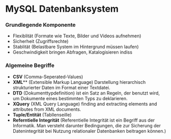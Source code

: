 # MySQL Datenbanksystem

### Grundlegende Komponente 
- Flexiblität (Formate wie Texte, Bilder und Videos aufnehmen)
- Sicherheit (Zugriffsrechte)
- Stablität (Belastbare System im Hintergrund müssen laufen)
- Geschwindigkeit bringen Abfragen, Katalogisieren indiss

### Algemeine Begriffe
- **CSV** (Comma-Seperated-Values)
- **XML**** (Extensible Markup Language) Darstellung hierarchisch strukturierter Daten im Format einer Textdatei.
- **DTD** (Dokumenttypdefinition) ist ein Satz an Regeln, der benutzt wird, um Dokumente eines bestimmten Typs zu deklarieren.
- **XQuery** (XML Query Language) finding and extracting elements and attributes from XML documents.
- **Tuple/Entität** (Tabllenseille)
- **Referntielle Integrität** (Referentielle Integrität ist ein Begriff aus der Informatik. Man versteht darunter Bedingungen, die zur Sicherung der Datenintegrität bei Nutzung relationaler Datenbanken beitragen können.)
       